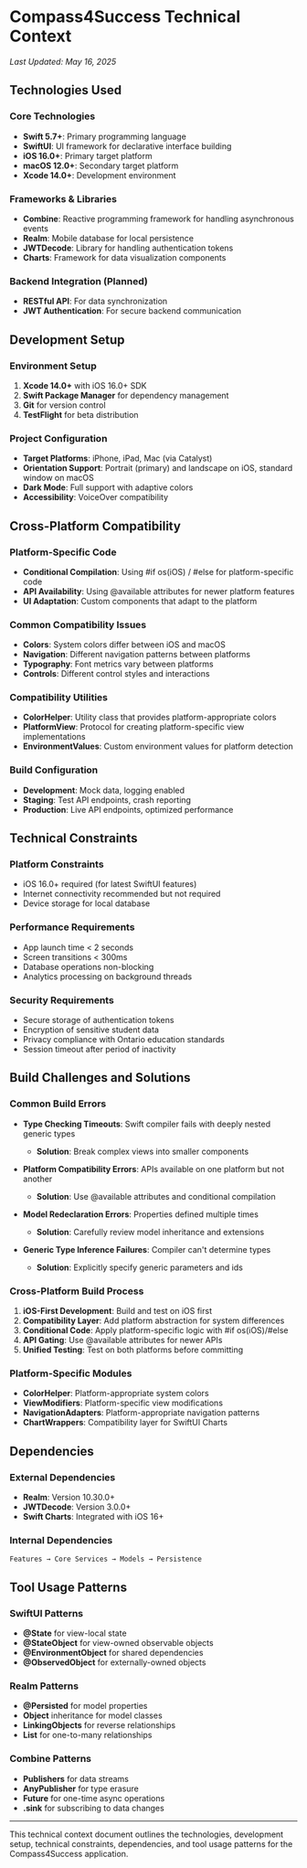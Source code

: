 # Compass4Success Technical Context

*Last Updated: May 16, 2025*

## Technologies Used

### Core Technologies

- **Swift 5.7+**: Primary programming language
- **SwiftUI**: UI framework for declarative interface building
- **iOS 16.0+**: Primary target platform
- **macOS 12.0+**: Secondary target platform
- **Xcode 14.0+**: Development environment

### Frameworks & Libraries

- **Combine**: Reactive programming framework for handling asynchronous events
- **Realm**: Mobile database for local persistence
- **JWTDecode**: Library for handling authentication tokens
- **Charts**: Framework for data visualization components

### Backend Integration (Planned)

- **RESTful API**: For data synchronization
- **JWT Authentication**: For secure backend communication

## Development Setup

### Environment Setup

1. **Xcode 14.0+** with iOS 16.0+ SDK
2. **Swift Package Manager** for dependency management
3. **Git** for version control
4. **TestFlight** for beta distribution

### Project Configuration

- **Target Platforms**: iPhone, iPad, Mac (via Catalyst)
- **Orientation Support**: Portrait (primary) and landscape on iOS, standard window on macOS
- **Dark Mode**: Full support with adaptive colors
- **Accessibility**: VoiceOver compatibility

## Cross-Platform Compatibility

### Platform-Specific Code

- **Conditional Compilation**: Using #if os(iOS) / #else for platform-specific code
- **API Availability**: Using @available attributes for newer platform features
- **UI Adaptation**: Custom components that adapt to the platform

### Common Compatibility Issues

- **Colors**: System colors differ between iOS and macOS
- **Navigation**: Different navigation patterns between platforms
- **Typography**: Font metrics vary between platforms
- **Controls**: Different control styles and interactions

### Compatibility Utilities

- **ColorHelper**: Utility class that provides platform-appropriate colors
- **PlatformView**: Protocol for creating platform-specific view implementations
- **EnvironmentValues**: Custom environment values for platform detection

### Build Configuration

- **Development**: Mock data, logging enabled
- **Staging**: Test API endpoints, crash reporting
- **Production**: Live API endpoints, optimized performance

## Technical Constraints

### Platform Constraints

- iOS 16.0+ required (for latest SwiftUI features)
- Internet connectivity recommended but not required
- Device storage for local database

### Performance Requirements

- App launch time < 2 seconds
- Screen transitions < 300ms
- Database operations non-blocking
- Analytics processing on background threads

### Security Requirements

- Secure storage of authentication tokens
- Encryption of sensitive student data
- Privacy compliance with Ontario education standards
- Session timeout after period of inactivity

## Build Challenges and Solutions

### Common Build Errors

- **Type Checking Timeouts**: Swift compiler fails with deeply nested generic types
  - **Solution**: Break complex views into smaller components
  
- **Platform Compatibility Errors**: APIs available on one platform but not another
  - **Solution**: Use @available attributes and conditional compilation
  
- **Model Redeclaration Errors**: Properties defined multiple times
  - **Solution**: Carefully review model inheritance and extensions
  
- **Generic Type Inference Failures**: Compiler can't determine types
  - **Solution**: Explicitly specify generic parameters and ids

### Cross-Platform Build Process

1. **iOS-First Development**: Build and test on iOS first
2. **Compatibility Layer**: Add platform abstraction for system differences
3. **Conditional Code**: Apply platform-specific logic with #if os(iOS)/#else
4. **API Gating**: Use @available attributes for newer APIs
5. **Unified Testing**: Test on both platforms before committing

### Platform-Specific Modules

- **ColorHelper**: Platform-appropriate system colors
- **ViewModifiers**: Platform-specific view modifications
- **NavigationAdapters**: Platform-appropriate navigation patterns
- **ChartWrappers**: Compatibility layer for SwiftUI Charts

## Dependencies

### External Dependencies

- **Realm**: Version 10.30.0+
- **JWTDecode**: Version 3.0.0+
- **Swift Charts**: Integrated with iOS 16+

### Internal Dependencies

```
Features → Core Services → Models → Persistence
```

## Tool Usage Patterns

### SwiftUI Patterns

- **@State** for view-local state
- **@StateObject** for view-owned observable objects
- **@EnvironmentObject** for shared dependencies
- **@ObservedObject** for externally-owned objects

### Realm Patterns

- **@Persisted** for model properties
- **Object** inheritance for model classes
- **LinkingObjects** for reverse relationships
- **List** for one-to-many relationships

### Combine Patterns

- **Publishers** for data streams
- **AnyPublisher** for type erasure
- **Future** for one-time async operations
- **.sink** for subscribing to data changes

---

This technical context document outlines the technologies, development setup, technical constraints, dependencies, and tool usage patterns for the Compass4Success application.
